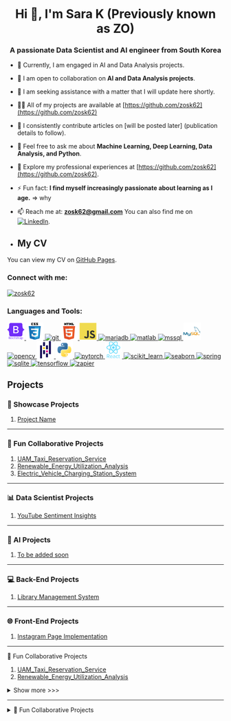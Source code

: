 <h1 align="center">Hi 👋, I'm Sara K (Previously known as ZO) </h1>
<h3 align="center">A passionate Data Scientist and AI engineer from South Korea</h3>

- 🔭 Currently, I am engaged in AI and Data Analysis projects.
- 👯 I am open to collaboration on **AI and Data Analysis projects**.
- 🤝 I am seeking assistance with a matter that I will update here shortly.
- 👨‍💻 All of my projects are available at [https://github.com/zosk62](https://github.com/zosk62)
- 📝 I consistently contribute articles on [will be posted later] (publication details to follow).
- 💬 Feel free to ask me about **Machine Learning, Deep Learning, Data Analysis, and Python**.
- 📄 Explore my professional experiences at [https://github.com/zosk62](https://github.com/zosk62).
- ⚡ Fun fact: **I find myself increasingly passionate about learning as I age.** => why

- 📫 Reach me at: **zosk62@gmail.com**
  You can also find me on [![LinkedIn](https://img.shields.io/badge/-LinkedIn-informational?style=for-the-badge&logo=linkedin&logoColor=white&color=2867B2)](https://www.linkedin.com/).
  
  
- ## My CV
You can view my CV on [GitHub Pages](link-to-github-pages).

<h3 align="left">Connect with me:</h3>
<p align="left">
  <a href="https://kaggle.com/zosk62" target="blank"><img align="center" src="https://raw.githubusercontent.com/rahuldkjain/github-profile-readme-generator/master/src/images/icons/Social/kaggle.svg" alt="zosk62" height="30" width="40" /></a>
</p>

<p align="left">
  
</p>




<h3 align="left">Languages and Tools:</h3>
<p align="left"> <a href="https://getbootstrap.com" target="_blank" rel="noreferrer"> <img src="https://raw.githubusercontent.com/devicons/devicon/master/icons/bootstrap/bootstrap-plain-wordmark.svg" alt="bootstrap" width="40" height="40"/> </a> <a href="https://www.w3schools.com/css/" target="_blank" rel="noreferrer"> <img src="https://raw.githubusercontent.com/devicons/devicon/master/icons/css3/css3-original-wordmark.svg" alt="css3" width="40" height="40"/> </a> <a href="https://git-scm.com/" target="_blank" rel="noreferrer"> <img src="https://www.vectorlogo.zone/logos/git-scm/git-scm-icon.svg" alt="git" width="40" height="40"/> </a> <a href="https://www.w3.org/html/" target="_blank" rel="noreferrer"> <img src="https://raw.githubusercontent.com/devicons/devicon/master/icons/html5/html5-original-wordmark.svg" alt="html5" width="40" height="40"/> </a> <a href="https://developer.mozilla.org/en-US/docs/Web/JavaScript" target="_blank" rel="noreferrer"> <img src="https://raw.githubusercontent.com/devicons/devicon/master/icons/javascript/javascript-original.svg" alt="javascript" width="40" height="40"/> </a> <a href="https://mariadb.org/" target="_blank" rel="noreferrer"> <img src="https://www.vectorlogo.zone/logos/mariadb/mariadb-icon.svg" alt="mariadb" width="40" height="40"/> </a> <a href="https://www.mathworks.com/" target="_blank" rel="noreferrer"> <img src="https://upload.wikimedia.org/wikipedia/commons/2/21/Matlab_Logo.png" alt="matlab" width="40" height="40"/> </a> <a href="https://www.microsoft.com/en-us/sql-server" target="_blank" rel="noreferrer"> <img src="https://www.svgrepo.com/show/303229/microsoft-sql-server-logo.svg" alt="mssql" width="40" height="40"/> </a> <a href="https://www.mysql.com/" target="_blank" rel="noreferrer"> <img src="https://raw.githubusercontent.com/devicons/devicon/master/icons/mysql/mysql-original-wordmark.svg" alt="mysql" width="40" height="40"/> </a> <a href="https://opencv.org/" target="_blank" rel="noreferrer"> <img src="https://www.vectorlogo.zone/logos/opencv/opencv-icon.svg" alt="opencv" width="40" height="40"/> </a> <a href="https://pandas.pydata.org/" target="_blank" rel="noreferrer"> <img src="https://raw.githubusercontent.com/devicons/devicon/2ae2a900d2f041da66e950e4d48052658d850630/icons/pandas/pandas-original.svg" alt="pandas" width="40" height="40"/> </a> <a href="https://www.python.org" target="_blank" rel="noreferrer"> <img src="https://raw.githubusercontent.com/devicons/devicon/master/icons/python/python-original.svg" alt="python" width="40" height="40"/> </a> <a href="https://pytorch.org/" target="_blank" rel="noreferrer"> <img src="https://www.vectorlogo.zone/logos/pytorch/pytorch-icon.svg" alt="pytorch" width="40" height="40"/> </a> <a href="https://reactjs.org/" target="_blank" rel="noreferrer"> <img src="https://raw.githubusercontent.com/devicons/devicon/master/icons/react/react-original-wordmark.svg" alt="react" width="40" height="40"/> </a> <a href="https://scikit-learn.org/" target="_blank" rel="noreferrer"> <img src="https://upload.wikimedia.org/wikipedia/commons/0/05/Scikit_learn_logo_small.svg" alt="scikit_learn" width="40" height="40"/> </a> <a href="https://seaborn.pydata.org/" target="_blank" rel="noreferrer"> <img src="https://seaborn.pydata.org/_images/logo-mark-lightbg.svg" alt="seaborn" width="40" height="40"/> </a> <a href="https://spring.io/" target="_blank" rel="noreferrer"> <img src="https://www.vectorlogo.zone/logos/springio/springio-icon.svg" alt="spring" width="40" height="40"/> </a> <a href="https://www.sqlite.org/" target="_blank" rel="noreferrer"> <img src="https://www.vectorlogo.zone/logos/sqlite/sqlite-icon.svg" alt="sqlite" width="40" height="40"/> </a> <a href="https://www.tensorflow.org" target="_blank" rel="noreferrer"> <img src="https://www.vectorlogo.zone/logos/tensorflow/tensorflow-icon.svg" alt="tensorflow" width="40" height="40"/> </a> <a href="https://zapier.com" target="_blank" rel="noreferrer"> <img src="https://www.vectorlogo.zone/logos/zapier/zapier-icon.svg" alt="zapier" width="40" height="40"/> </a> </p>


<p align="left">
  
</p>

## Projects

### 🌟 Showcase Projects

1. [Project Name](https://github.com/zosk62/A)


   
---

### 🎉 Fun Collaborative Projects

1. [UAM_Taxi_Reservation_Service](https://github.com/zosk62/P05_UAM_Taxi_Reservation_Service)
2. [Renewable_Energy_Utilization_Analysis](https://github.com/zosk62/P04_Renewable_Energy_Utilization_Analysis)
3. [Electric_Vehicle_Charging_Station_System](https://github.com/zosk62/P03_Electric_Vehicle_Charging_Station)


---

### 📊 Data Scientist Projects

1. [YouTube Sentiment Insights](https://github.com/zosk62/DA01_Youtube_comments_wordcloud)

---

### 🤖 AI Projects

1. [To be added soon](https://github.com/zosk62/A)



---

### 💻 Back-End Projects

1. [Library Management System](https://github.com/zosk62/P02_Library_Management_System)


---

### 🌐 Front-End Projects

1. [Instagram Page Implementation](https://github.com/zosk62/P01_Instagram_Page)


---


 🎉 Fun Collaborative Projects</summary>

  1. [UAM_Taxi_Reservation_Service](https://github.com/zosk62/P05_UAM_Taxi_Reservation_Service)
  2. [Renewable_Energy_Utilization_Analysis](https://github.com/zosk62/P04_Renewable_Energy_Utilization_Analysis)
  <details>
    <summary>Show more >>> </summary>

    3. [Instagram Page Implementation](https://github.com/zosk62/P01_Instagram_Page)
    4. [Another Project](https://github.com/zosk62/Another_Project)
    5. [Yet Another Project](https://github.com/zosk62/Yet_Another_Project)
   

  </details>

---

<details>
  <summary>🎉 Fun Collaborative Projects</summary>

  1. [UAM_Taxi_Reservation_Service](https://github.com/zosk62/P05_UAM_Taxi_Reservation_Service)
  2. [Renewable_Energy_Utilization_Analysis](https://github.com/zosk62/P04_Renewable_Energy_Utilization_Analysis)
  3. <details>
       <summary>Show more >>> </summary>
       
       - [Instagram Page Implementation](https://github.com/zosk62/P01_Instagram_Page)
       - [Another Project](https://github.com/zosk62/Another_Project)
       - [Yet Another Project](https://github.com/zosk62/Yet_Another_Project)
       <!-- Add more projects as needed -->
       
    </details>
</details>
